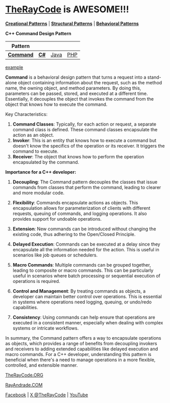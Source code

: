 # [TheRayCode](../../../README.md) is AWESOME!!!

**[Creational Patterns](../../Creational/README.md)** | **[Structural Patterns](../../Structural/README.md)** | **[Behavioral Patterns](../README.md)**

**C++ Command Design Pattern**

|Pattern|   |   |   |
|---|---|---|---|
| [**Command**](README.md) | [**C#**](../../../Csharp/Behavioral/Command/README.md) | [Java](../../../Java/Behavioral/Command/README.md) | [PHP](../../../PHP/Behavioral/Command/README.md) |

[example](CD1/README.md)  

**Command** is a behavioral design pattern that turns a request into a stand-alone object containing information about the request, such as the method name, the owning object, and method parameters. By doing this, parameters can be passed, stored, and executed at a different time. Essentially, it decouples the object that invokes the command from the object that knows how to execute the command.

Key Characteristics:
1. **Command Classes**: Typically, for each action or request, a separate command class is defined. These command classes encapsulate the action as an object.
2. **Invoker**: This is an entity that knows how to execute a command but doesn't know the specifics of the operation or its receiver. It triggers the command to execute.
3. **Receiver**: The object that knows how to perform the operation encapsulated by the command.

**Importance for a C++ developer:**

1. **Decoupling**: The Command pattern decouples the classes that issue commands from classes that perform the command, leading to clearer and more modular code.
  
2. **Flexibility**: Commands encapsulate actions as objects. This encapsulation allows for parameterization of clients with different requests, queuing of commands, and logging operations. It also provides support for undoable operations.

3. **Extension**: New commands can be introduced without changing the existing code, thus adhering to the Open/Closed Principle.

4. **Delayed Execution**: Commands can be executed at a delay since they encapsulate all the information needed for the action. This is useful in scenarios like job queues or schedulers.

5. **Macro Commands**: Multiple commands can be grouped together, leading to composite or macro commands. This can be particularly useful in scenarios where batch processing or sequential execution of operations is required.

6. **Control and Management**: By treating commands as objects, a developer can maintain better control over operations. This is essential in systems where operations need logging, queuing, or undo/redo capabilities.

7. **Consistency**: Using commands can help ensure that operations are executed in a consistent manner, especially when dealing with complex systems or intricate workflows.

In summary, the Command pattern offers a way to encapsulate operations as objects, which provides a range of benefits from decoupling invokers and receivers to adding extended capabilities like delayed execution and macro commands. For a C++ developer, understanding this pattern is beneficial when there's a need to manage operations in a more flexible, controlled, and extensible manner.

[TheRayCode.ORG](https://www.TheRayCode.org)

[RayAndrade.COM](https://www.RayAndrade.com)

[Facebook](https://www.facebook.com/TheRayCode/) | [X @TheRayCode](https://www.x.com/TheRayCode/) | [YouTube](https://www.youtube.com/TheRayCode/)
